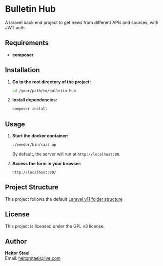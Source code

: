 # Bulletin Hub 

A laravel back end project to get news from different APIs and sources, with JWT auth.

## Requirements

- **composer**

## Installation

1. **Go to the root directory of the project:**
   ```bash
   cd /your/path/to/bulletin-hub
   ```

2. **Install dependencies:**
   ```bash
   composer install
   ```

## Usage

1. **Start the docker container:**
   ```bash
   ./vendor/bin/sail up
   ```
   By default, the server will run at `http://localhost:80`.

2. **Access the form in your browser:**
   ```
   http://localhost:80/
   ```

## Project Structure

This project follows the default [Laravel v11 folder structure](https://laravel.com/docs/11.x/structure)


## License

This project is licensed under the GPL v3 license.

## Author

**Heitor Stael**  
Email: [heitorstael@live.com](mailto:heitorstael@live.com)